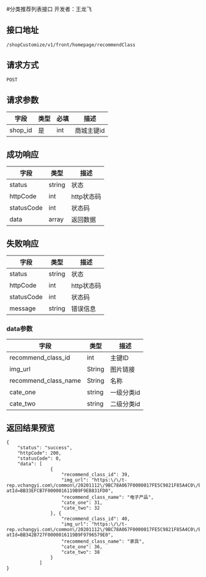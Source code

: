 #分类推荐列表接口
开发者：王龙飞

## 接口地址
`/shopCustomize/v1/front/homepage/recommendClass`

## 请求方式
  `POST`
  
## 请求参数
| 字段 | 类型   | 必填 | 描述     |
| ---- | ------ | ---- | -------- |
| shop_id | 是 | int | 商城主键id |

## 成功响应
| 字段       | 类型    | 描述        |
| ---------- | ------- | ----------- |
| status    | string  | 状态    |
| httpCode     | int  | http状态码    |
| statusCode | int  | 状态码 |
| data  | array  | 返回数据      |

## 失败响应
| 字段       | 类型    | 描述        |
| ---------- | ------- | ----------- |
| status    | string  | 状态    |
| httpCode     | int  | http状态码    |
| statusCode | int  | 状态码 |
| message  | string  | 错误信息      |

### data参数
| 字段 | 类型 | 描述 |
| --- | --- | --- |
| recommend_class_id | int | 主键ID |
| img_url | String | 图片链接 |
| recommend_class_name | String | 名称 |
| cate_one | string | 一级分类id |
| cate_two | string | 二级分类id |

## 返回结果预览
```
{
    "status": "success",
    "httpCode": 200,
    "statusCode": 0,
    "data": [
                {
                    "recommend_class_id": 39,
                    "img_url": "https:\/\/t-rep.vchangyi.com\/common\/20201112\/9BC78A067F0000017FE5C9821F85A4C0\/BB33EFCB7F0000016119B9F9EB831FD0.png?atId=BB33EFCB7F0000016119B9F9EB831FD0",
                    "recommend_class_name": "电子产品",
                    "cate_one": 31,
                    "cate_two": 32
                }, {
                    "recommend_class_id": 40,
                    "img_url": "https:\/\/t-rep.vchangyi.com\/common\/20201112\/9BC78A067F0000017FE5C9821F85A4C0\/BB342B727F0000016119B9F9796579E0.png?atId=BB342B727F0000016119B9F9796579E0",
                    "recommend_class_name": "家具",
                    "cate_one": 36,
                    "cate_two": 38
                }
            ]
}

```